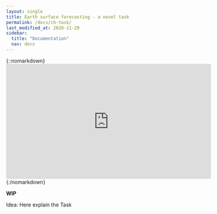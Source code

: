 ```yaml
---
layout: single
title: Earth surface forecasting - a novel task
permalink: /docs/ch-task/
last_modified_at: 2020-11-29
sidebar:
  title: "Documentation"
  nav: docs
---
```



{::nomarkdown}<iframe width="560" height="315" src="https://www.youtube.com/embed/sumLCeZ92Hk" frameborder="0" allow="accelerometer; autoplay; clipboard-write; encrypted-media; gyroscope; picture-in-picture" allowfullscreen></iframe>{:/nomarkdown}


**WIP**

Idea: Here explain the Task